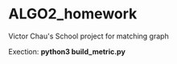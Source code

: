 # ALGO2_homework

Victor Chau's School project for matching graph

Exection: **python3 build_metric.py**
